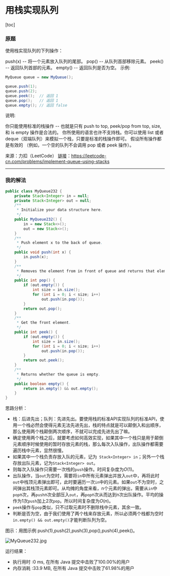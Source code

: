 # 用栈实现队列

[toc]

### 原题

使用栈实现队列的下列操作：

push(x) -- 将一个元素放入队列的尾部。
pop() -- 从队列首部移除元素。
peek() -- 返回队列首部的元素。
empty() -- 返回队列是否为空。
示例:

```java
MyQueue queue = new MyQueue();

queue.push(1);
queue.push(2);  
queue.peek();  // 返回 1
queue.pop();   // 返回 1
queue.empty(); // 返回 false
```

说明:

你只能使用标准的栈操作 -- 也就是只有 push to top, peek/pop from top, size, 和 is empty 操作是合法的。
你所使用的语言也许不支持栈。你可以使用 list 或者 deque（双端队列）来模拟一个栈，只要是标准的栈操作即可。
假设所有操作都是有效的 （例如，一个空的队列不会调用 pop 或者 peek 操作）。

来源：力扣（LeetCode）
[链接](https://leetcode-cn.com/problems/implement-queue-using-stacks)：https://leetcode-cn.com/problems/implement-queue-using-stacks

----

### 我的解法

```java
public class MyQueue232 {
    private Stack<Integer> in = null;
    private Stack<Integer> out = null;
    /**
     * Initialize your data structure here.
     */
    public MyQueue232() {
        in = new Stack<>();
        out = new Stack<>();
    }
    /**
     * Push element x to the back of queue.
     */
    public void push(int x) {
        in.push(x);
    }
    /**
     * Removes the element from in front of queue and returns that element.
     */
    public int pop() {
        if (out.empty()) {
            int size = in.size();
            for (int i = 0; i < size; i++)
                out.push(in.pop());
        }
        return out.pop();
    }
    /**
     * Get the front element.
     */
    public int peek() {
        if (out.empty()) {
            int size = in.size();
            for (int i = 0; i < size; i++)
                out.push(in.pop());
        }
        return out.peek();
    }
    /**
     * Returns whether the queue is empty.
     */
    public boolean empty() {
        return in.empty() && out.empty();
    }
}
```

思路分析：

* 栈：后进先出；队列：先进先出。要使用栈的标准API实现队列的标准API，使用一个栈必然会使得元素无法先进先出，栈的特点就是可以颠倒入和出顺序，那么使用两个栈颠倒两次顺序，不就可以完成先进先出了嘛。
* 确定使用两个栈之后，就要考虑如何高效实现，如果其中一个栈只是用于颠倒元素顺序时候使用的暂时存放元素的栈，那么每次入队操作，出队操作都需要遍历栈中元素，显然很慢。
* 如果其中一个栈负责存放入队的元素，记为` Stack<Integer> in`；另外一个栈存放出队元素，记为`Stack<Integer> out`。
* 则每次入队操作只需要一次栈的`push`操作。时间复杂度为$O(1)$。
* 出队操作，当`out`为空时，需要将`in`中所有元素弹出并放入`out`中，再将此时`out`中栈顶元素弹出即可，此时要遍历一次`in`中的元素。如果`out`不为空时，之间弹出其栈顶元素即可。从均摊的角度来看，n个元素的弹出，需要从`in`中`pop`n次，再`push`n次全部压入`out`，再`pop`n次从而达到n次出队操作。平均的操作为1次`push`加上2次`pop`。所以时间复杂度为$O(n)$。
* `peek`操作与`pop`类似，只不过取元素时不删除栈中元素，其余一致。
* 判断是否为空，由于我们使用了两个栈来存放元素，所以必须两个栈都为空时`in.empty() && out.empty()`才能判断队列为空。

图示：用图示例 push(1),push(2),push(3),pop(),push(4),peek()。

![MyQueue232.jpg](https://github.com/ustcyyw/yyw_algorithm/blob/master/easy/StackAndQueue/MyQueue232.jpg?raw=true)

运行结果：
* 执行用时 :0 ms, 在所有 Java 提交中击败了100.00%的用户
* 内存消耗 :33.9 MB, 在所有 Java 提交中击败了61.98%的用户